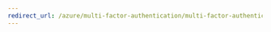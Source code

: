 ```yaml
---
redirect_url: /azure/multi-factor-authentication/multi-factor-authentication-end-user-first-time
---
```

